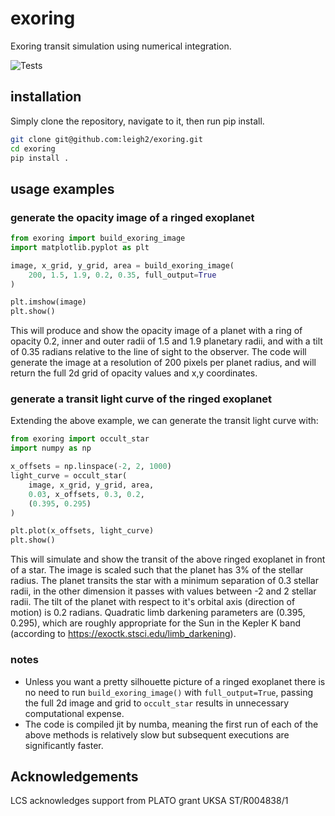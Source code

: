 # exoring
Exoring transit simulation using numerical integration.

![Tests](https://github.com/leigh2/exoring/actions/workflows/tests.yml/badge.svg)

## installation
Simply clone the repository, navigate to it, then run pip install.
```sh
git clone git@github.com:leigh2/exoring.git
cd exoring
pip install .
```

## usage examples
### generate the opacity image of a ringed exoplanet
```python
from exoring import build_exoring_image
import matplotlib.pyplot as plt

image, x_grid, y_grid, area = build_exoring_image(
    200, 1.5, 1.9, 0.2, 0.35, full_output=True
)

plt.imshow(image)
plt.show()
```
This will produce and show the opacity image of a planet with a ring of opacity 
0.2, inner and outer radii of 1.5 and 1.9 planetary radii, and with a tilt of 
0.35 radians relative to the line of sight to the observer. The code will 
generate the image at a resolution of 200 pixels per planet radius, and will 
return the full 2d grid of opacity values and x,y coordinates.

### generate a transit light curve of the ringed exoplanet
Extending the above example, we can generate the transit light curve with:
```python
from exoring import occult_star
import numpy as np

x_offsets = np.linspace(-2, 2, 1000)
light_curve = occult_star(
    image, x_grid, y_grid, area,
    0.03, x_offsets, 0.3, 0.2,
    (0.395, 0.295)
)

plt.plot(x_offsets, light_curve)
plt.show()
```
This will simulate and show the transit of the above ringed exoplanet in front 
of a star. The image is scaled such that the planet has 3% of the stellar 
radius. The planet transits the star with a minimum separation of 0.3 stellar 
radii, in the other dimension it passes with values between -2 and 2 stellar 
radii. The tilt of the planet with respect to it's orbital axis (direction of 
motion) is 0.2 radians. Quadratic limb darkening parameters are (0.395, 0.295), 
which are roughly appropriate for the Sun in the Kepler K band (according to 
https://exoctk.stsci.edu/limb_darkening).

### notes

* Unless you want a pretty silhouette picture of a ringed exoplanet 
there is no need to run `build_exoring_image()` with `full_output=True`, passing
the full 2d image and grid to `occult_star` results in unnecessary computational
expense.
* The code is compiled jit by numba, meaning the first run of each of the above
methods is relatively slow but subsequent executions are significantly faster.


## Acknowledgements
LCS acknowledges support from PLATO grant UKSA ST/R004838/1
